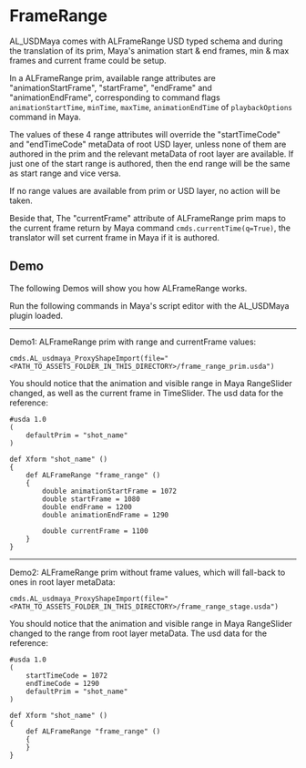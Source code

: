 # FrameRange 
AL_USDMaya comes with ALFrameRange USD typed schema and during the translation of its prim, Maya's animation start & end frames, min & max frames and current frame could be setup.

In a ALFrameRange prim, available range attributes are "animationStartFrame", "startFrame", "endFrame" and "animationEndFrame", 
corresponding to command flags `animationStartTime`, `minTime`, `maxTime`, `animationEndTime` of `playbackOptions` command in Maya. 

The values of these 4 range attributes will override the "startTimeCode" and "endTimeCode" metaData of root USD layer, 
unless none of them are authored in the prim and the relevant metaData of root layer are available.
If just one of the start range is authored, then the end range will be the same as start range and vice versa.

If no range values are available from prim or USD layer, no action will be taken.

Beside that, The "currentFrame" attribute of ALFrameRange prim maps to the current frame return by Maya command `cmds.currentTime(q=True)`, 
the translator will set current frame in Maya if it is authored.

## Demo
The following Demos will show you how ALFrameRange works.
 
Run the following commands in Maya's script editor with the AL_USDMaya plugin loaded.


***

Demo1: ALFrameRange prim with range and currentFrame values:
```
cmds.AL_usdmaya_ProxyShapeImport(file="<PATH_TO_ASSETS_FOLDER_IN_THIS_DIRECTORY>/frame_range_prim.usda")
```

You should notice that the animation and visible range in Maya RangeSlider changed, as well as the current frame in TimeSlider.
The usd data for the reference:
```
#usda 1.0
(
    defaultPrim = "shot_name"    
)

def Xform "shot_name" ()
{
    def ALFrameRange "frame_range" ()
    {
        double animationStartFrame = 1072
        double startFrame = 1080
        double endFrame = 1200
        double animationEndFrame = 1290
        
        double currentFrame = 1100
    }
}
```

***

Demo2: ALFrameRange prim without frame values, which will fall-back to ones in root layer metaData:
```
cmds.AL_usdmaya_ProxyShapeImport(file="<PATH_TO_ASSETS_FOLDER_IN_THIS_DIRECTORY>/frame_range_stage.usda")
```

You should notice that the animation and visible range in Maya RangeSlider changed to the range from root layer metaData.
The usd data for the reference:
```
#usda 1.0
(
    startTimeCode = 1072
    endTimeCode = 1290
    defaultPrim = "shot_name"    
)

def Xform "shot_name" ()
{
    def ALFrameRange "frame_range" ()
    {
    }
}
```